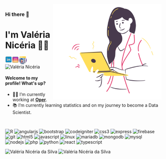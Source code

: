 <img align="right" src="https://raw.githubusercontent.com/ValeriaNiceria/valerianiceria/master/img/girl.png" width="350"/>

### Hi there :wave:
# I'm Valéria Nicéria :woman_technologist:
<a href="https://www.linkedin.com/in/valerianiceria/" target="_blank">
<img align="left" alt="LinkedIn" src="https://raw.githubusercontent.com/ValeriaNiceria/valerianiceria/master/img/icon_linkedin.png" title="LinkedIn" width="22"/>
</a>

<a href="https://www.instagram.com/valeria.niceria.dev/" target="_blank">
<img align="left" alt="Instagram" src="https://raw.githubusercontent.com/ValeriaNiceria/valerianiceria/master/img/icon_instagram.png" title="Instagram" width="22"/>
</a>
  
<a href="https://valerianiceria.github.io/" target="_blank">
<img align="left" alt="Personal Page" src="https://raw.githubusercontent.com/ValeriaNiceria/valerianiceria/master/img/pagina-da-web.png" title="Personal Page" width="25"/>
</a>

<span align="left"> <img src="https://komarev.com/ghpvc/?username=valerianiceria" alt="Valéria Nicéria" /> </span>



#### Welcome to my profile! What's up?

- :woman_technologist: I’m currently working at <b><a href="https://operdata.com.br/" target="_blank" title="Oper">Oper</a></b>.
- :books: I’m currently learning statistics and on my journey to become a Data Scientist.

<br/>

<p align="left"><img src="https://www.rmining.com.br/wp-content/uploads/2015/08/RStudio-Ball.png" alt="R" width="25" height="25"/> <img src="https://devicons.github.io/devicon/devicon.git/icons/angularjs/angularjs-original.svg" alt="angularjs" width="25" height="25"/> <img src="https://devicons.github.io/devicon/devicon.git/icons/bootstrap/bootstrap-plain.svg" alt="bootstrap" width="25" height="25"/> <img src="https://cdn.worldvectorlogo.com/logos/codeigniter.svg" alt="codeigniter" width="25" height="25"/> <img src="https://devicons.github.io/devicon/devicon.git/icons/css3/css3-original-wordmark.svg" alt="css3" width="25" height="25"/> <img src="https://devicons.github.io/devicon/devicon.git/icons/express/express-original-wordmark.svg" alt="express" width="25" height="25"/> <img src="https://www.vectorlogo.zone/logos/firebase/firebase-icon.svg" alt="firebase" width="25" height="25"/> <img src="https://www.vectorlogo.zone/logos/git-scm/git-scm-icon.svg" alt="git" width="25" height="25"/> <img src="https://devicons.github.io/devicon/devicon.git/icons/html5/html5-original-wordmark.svg" alt="html5" width="25" height="25"/> <img src="https://devicons.github.io/devicon/devicon.git/icons/javascript/javascript-original.svg" alt="javascript" width="25" height="25"/> <img src="https://devicons.github.io/devicon/devicon.git/icons/linux/linux-original.svg" alt="linux" width="25" height="25"/> <img src="https://www.vectorlogo.zone/logos/mariadb/mariadb-icon.svg" alt="mariadb" width="25" height="25"/> <img src="https://devicons.github.io/devicon/devicon.git/icons/mongodb/mongodb-original-wordmark.svg" alt="mongodb" width="25" height="25"/> <img src="https://devicons.github.io/devicon/devicon.git/icons/mysql/mysql-original-wordmark.svg" alt="mysql" width="25" height="25"/> <img src="https://devicons.github.io/devicon/devicon.git/icons/nodejs/nodejs-original-wordmark.svg" alt="nodejs" width="25" height="25"/> <img src="https://devicons.github.io/devicon/devicon.git/icons/php/php-original.svg" alt="php" width="25" height="25"/> <img src="https://devicons.github.io/devicon/devicon.git/icons/python/python-original.svg" alt="python" width="25" height="25"/> <img src="https://devicons.github.io/devicon/devicon.git/icons/react/react-original-wordmark.svg" alt="react" width="25" height="25"/> <img src="https://devicons.github.io/devicon/devicon.git/icons/typescript/typescript-original.svg" alt="typescript" width="25" height="25"/></p> 

<p align="left">
  <img src="https://github-readme-stats.vercel.app/api?username=valerianiceria&show_icons=true" alt="Valéria Nicéria da Silva" style="max-width:50%; width:50%;">
  <img src="https://github-readme-stats.vercel.app/api/top-langs/?username=valerianiceria&layout=compact&hide=html" alt="Valéria Nicéria da Silva" style="max-width:50%; width:50%;" />
</p>



<!--
**ValeriaNiceria/valerianiceria** is a ✨ _special_ ✨ repository because its `README.md` (this file) appears on your GitHub profile.

Here are some ideas to get you started:

- 🔭 I’m currently working on <a href="https://operdata.com.br/" target="_blank">Oper</a>
- 🌱 I’m currently learning ...
- 👯 I’m looking to collaborate on ...
- 🤔 I’m looking for help with ...
- 💬 Ask me about ...
- 📫 How to reach me: ...
- 😄 Pronouns: ...
- ⚡ Fun fact: ...
-->
